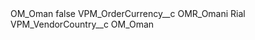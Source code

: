 <?xml version="1.0" encoding="UTF-8"?>
<CustomMetadata xmlns="http://soap.sforce.com/2006/04/metadata" xmlns:xsi="http://www.w3.org/2001/XMLSchema-instance" xmlns:xsd="http://www.w3.org/2001/XMLSchema">
    <label>OM_Oman</label>
    <protected>false</protected>
    <values>
        <field>VPM_OrderCurrency__c</field>
        <value xsi:type="xsd:string">OMR_Omani Rial</value>
    </values>
    <values>
        <field>VPM_VendorCountry__c</field>
        <value xsi:type="xsd:string">OM_Oman</value>
    </values>
</CustomMetadata>
